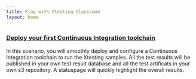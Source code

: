 ```yaml
---
title: Play with Xtesting Classroom
layout: home
---
```


### [Deploy your first Continuous Integration toolchain](/firstci)

In this scenario, you will smoothly deploy and configure a Continuous
Integration toolchain to run the Xtesting samples. All the test results will be
published in your own test result database and all the test artificats in your
own s3 repository. A statuspage will quickly highlight the overall results.
